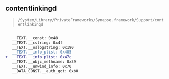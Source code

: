 ## contentlinkingd

> `/System/Library/PrivateFrameworks/Synapse.framework/Support/contentlinkingd`

```diff

   __TEXT.__const: 0x48
   __TEXT.__cstring: 0x4f
   __TEXT.__oslogstring: 0x190
-  __TEXT.__info_plist: 0x485
+  __TEXT.__info_plist: 0x47c
   __TEXT.__objc_methname: 0x39
   __TEXT.__unwind_info: 0x70
   __DATA_CONST.__auth_got: 0xb0

```
